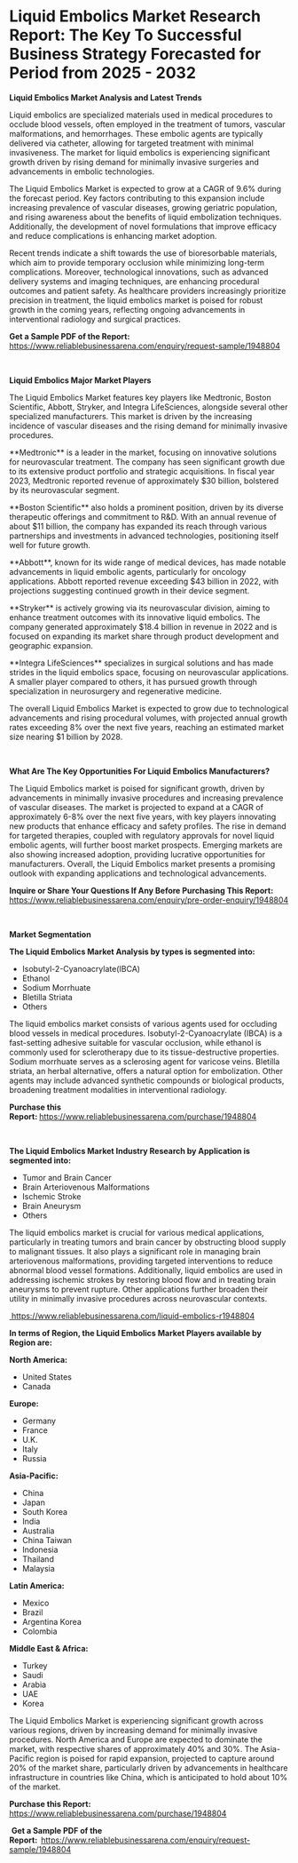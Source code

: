<p><h1>Liquid Embolics Market Research Report: The Key To Successful Business Strategy Forecasted for Period from 2025 - 2032</h1></p><p><strong>Liquid Embolics Market Analysis and Latest Trends</strong></p>
<p><p>Liquid embolics are specialized materials used in medical procedures to occlude blood vessels, often employed in the treatment of tumors, vascular malformations, and hemorrhages. These embolic agents are typically delivered via catheter, allowing for targeted treatment with minimal invasiveness. The market for liquid embolics is experiencing significant growth driven by rising demand for minimally invasive surgeries and advancements in embolic technologies.</p><p>The Liquid Embolics Market is expected to grow at a CAGR of 9.6% during the forecast period. Key factors contributing to this expansion include increasing prevalence of vascular diseases, growing geriatric population, and rising awareness about the benefits of liquid embolization techniques. Additionally, the development of novel formulations that improve efficacy and reduce complications is enhancing market adoption.</p><p>Recent trends indicate a shift towards the use of bioresorbable materials, which aim to provide temporary occlusion while minimizing long-term complications. Moreover, technological innovations, such as advanced delivery systems and imaging techniques, are enhancing procedural outcomes and patient safety. As healthcare providers increasingly prioritize precision in treatment, the liquid embolics market is poised for robust growth in the coming years, reflecting ongoing advancements in interventional radiology and surgical practices.</p></p>
<p><strong>Get a Sample PDF of the Report:&nbsp;</strong> <a href="https://www.reliablebusinessarena.com/enquiry/request-sample/1948804?utm_campaign=3573&utm_medium=2&utm_source=Github&utm_content=ia&utm_term=19042025&utm_id=liquid-embolics">https://www.reliablebusinessarena.com/enquiry/request-sample/1948804</a></p>
<p>&nbsp;</p>
<p><strong>Liquid Embolics Major Market Players</strong></p>
<p><p>The Liquid Embolics Market features key players like Medtronic, Boston Scientific, Abbott, Stryker, and Integra LifeSciences, alongside several other specialized manufacturers. This market is driven by the increasing incidence of vascular diseases and the rising demand for minimally invasive procedures.</p><p>**Medtronic** is a leader in the market, focusing on innovative solutions for neurovascular treatment. The company has seen significant growth due to its extensive product portfolio and strategic acquisitions. In fiscal year 2023, Medtronic reported revenue of approximately $30 billion, bolstered by its neurovascular segment.</p><p>**Boston Scientific** also holds a prominent position, driven by its diverse therapeutic offerings and commitment to R&D. With an annual revenue of about $11 billion, the company has expanded its reach through various partnerships and investments in advanced technologies, positioning itself well for future growth.</p><p>**Abbott**, known for its wide range of medical devices, has made notable advancements in liquid embolic agents, particularly for oncology applications. Abbott reported revenue exceeding $43 billion in 2022, with projections suggesting continued growth in their device segment.</p><p>**Stryker** is actively growing via its neurovascular division, aiming to enhance treatment outcomes with its innovative liquid embolics. The company generated approximately $18.4 billion in revenue in 2022 and is focused on expanding its market share through product development and geographic expansion.</p><p>**Integra LifeSciences** specializes in surgical solutions and has made strides in the liquid embolics space, focusing on neurovascular applications. A smaller player compared to others, it has pursued growth through specialization in neurosurgery and regenerative medicine.</p><p>The overall Liquid Embolics Market is expected to grow due to technological advancements and rising procedural volumes, with projected annual growth rates exceeding 8% over the next five years, reaching an estimated market size nearing $1 billion by 2028.</p></p>
<p>&nbsp;</p>
<p><strong>What Are The Key Opportunities For Liquid Embolics Manufacturers?</strong></p>
<p><p>The Liquid Embolics market is poised for significant growth, driven by advancements in minimally invasive procedures and increasing prevalence of vascular diseases. The market is projected to expand at a CAGR of approximately 6-8% over the next five years, with key players innovating new products that enhance efficacy and safety profiles. The rise in demand for targeted therapies, coupled with regulatory approvals for novel liquid embolic agents, will further boost market prospects. Emerging markets are also showing increased adoption, providing lucrative opportunities for manufacturers. Overall, the Liquid Embolics market presents a promising outlook with expanding applications and technological advancements.</p></p>
<p><strong>Inquire or Share Your Questions If Any Before Purchasing This Report:</strong> <a href="https://www.reliablebusinessarena.com/enquiry/pre-order-enquiry/1948804?utm_campaign=3573&utm_medium=2&utm_source=Github&utm_content=ia&utm_term=19042025&utm_id=liquid-embolics">https://www.reliablebusinessarena.com/enquiry/pre-order-enquiry/1948804</a></p>
<p>&nbsp;</p>
<p><strong>Market Segmentation</strong></p>
<p><strong>The Liquid Embolics Market Analysis by types is segmented into:</strong></p>
<p><ul><li>Isobutyl-2-Cyanoacrylate(IBCA)</li><li>Ethanol</li><li>Sodium Morrhuate</li><li>Bletilla Striata</li><li>Others</li></ul></p>
<p><p>The liquid embolics market consists of various agents used for occluding blood vessels in medical procedures. Isobutyl-2-Cyanoacrylate (IBCA) is a fast-setting adhesive suitable for vascular occlusion, while ethanol is commonly used for sclerotherapy due to its tissue-destructive properties. Sodium morrhuate serves as a sclerosing agent for varicose veins. Bletilla striata, an herbal alternative, offers a natural option for embolization. Other agents may include advanced synthetic compounds or biological products, broadening treatment modalities in interventional radiology.</p></p>
<p><strong>Purchase this Report:&nbsp;</strong><a href="https://www.reliablebusinessarena.com/purchase/1948804?utm_campaign=3573&utm_medium=2&utm_source=Github&utm_content=ia&utm_term=19042025&utm_id=liquid-embolics">https://www.reliablebusinessarena.com/purchase/1948804</a></p>
<p>&nbsp;</p>
<p><strong>The Liquid Embolics Market Industry Research by Application is segmented into:</strong></p>
<p><ul><li>Tumor and Brain Cancer</li><li>Brain Arteriovenous Malformations</li><li>Ischemic Stroke</li><li>Brain Aneurysm</li><li>Others</li></ul></p>
<p><p>The liquid embolics market is crucial for various medical applications, particularly in treating tumors and brain cancer by obstructing blood supply to malignant tissues. It also plays a significant role in managing brain arteriovenous malformations, providing targeted interventions to reduce abnormal blood vessel formations. Additionally, liquid embolics are used in addressing ischemic strokes by restoring blood flow and in treating brain aneurysms to prevent rupture. Other applications further broaden their utility in minimally invasive procedures across neurovascular contexts.</p></p>
<p><a href="https://www.reliablebusinessarena.com/liquid-embolics-r1948804?utm_campaign=3573&utm_medium=2&utm_source=Github&utm_content=ia&utm_term=19042025&utm_id=liquid-embolics">&nbsp;https://www.reliablebusinessarena.com/liquid-embolics-r1948804</a></p>
<p><strong>In terms of Region, the Liquid Embolics Market Players available by Region are:</strong></p>
<p>
    <p> <strong> North America: </strong>
        <ul>
            <li>United States</li>
            <li>Canada</li>
        </ul>
        </p> 
    <p> <strong> Europe: </strong>
        <ul>
            <li>Germany</li>
            <li>France</li>
            <li>U.K.</li>
            <li>Italy</li>
            <li>Russia</li>
        </ul>
        </p> 
    <p> <strong> Asia-Pacific: </strong>
        <ul>
            <li>China</li>
            <li>Japan</li>
            <li>South Korea</li>
            <li>India</li>
            <li>Australia</li>
            <li>China Taiwan</li>
            <li>Indonesia</li>
            <li>Thailand</li>
            <li>Malaysia</li>
        </ul>
        </p> 
    <p> <strong> Latin America: </strong>
        <ul>
            <li>Mexico</li>
            <li>Brazil</li>
            <li>Argentina Korea</li>
            <li>Colombia</li>
        </ul>
        </p> 
    <p> <strong> Middle East & Africa: </strong>
        <ul>
            <li>Turkey</li>
            <li>Saudi</li>
            <li>Arabia</li>
            <li>UAE</li>
            <li>Korea</li>
        </ul>
    </p>
    </p>
<p><p>The Liquid Embolics Market is experiencing significant growth across various regions, driven by increasing demand for minimally invasive procedures. North America and Europe are expected to dominate the market, with respective shares of approximately 40% and 30%. The Asia-Pacific region is poised for rapid expansion, projected to capture around 20% of the market share, particularly driven by advancements in healthcare infrastructure in countries like China, which is anticipated to hold about 10% of the market.</p></p>
<p><strong>Purchase this Report: </strong><a href="https://www.reliablebusinessarena.com/purchase/1948804?utm_campaign=3573&utm_medium=2&utm_source=Github&utm_content=ia&utm_term=19042025&utm_id=liquid-embolics">https://www.reliablebusinessarena.com/purchase/1948804</a></p>
<p>&nbsp;<strong>Get a Sample PDF of the Report:&nbsp;&nbsp;</strong><a href="https://www.reliablebusinessarena.com/enquiry/request-sample/1948804?utm_campaign=3573&utm_medium=2&utm_source=Github&utm_content=ia&utm_term=19042025&utm_id=liquid-embolics">https://www.reliablebusinessarena.com/enquiry/request-sample/1948804</a></p>
<p><strong></strong></p>
<p><p></p><p></p><p></p></p>